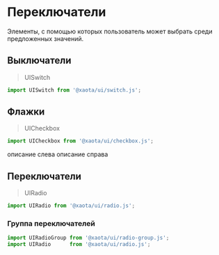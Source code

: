 # Переключатели
Элементы, с помощью которых пользователь может выбрать среди предложенных значений.

## Выключатели
> UISwitch

```javascript
import UISwitch from '@xaota/ui/switch.js';
```

<ui-html>
  <ui-switch></ui-switch>
  <ui-switch checked></ui-switch>
  <ui-switch disabled></ui-switch>
  <ui-switch checked disabled></ui-switch>
</ui-html>

## Флажки
> UICheckbox

```javascript
import UICheckbox from '@xaota/ui/checkbox.js';
```

<ui-html>
  <ui-checkbox></ui-checkbox>
  <ui-checkbox checked></ui-checkbox>
  <ui-checkbox right>описание слева</ui-checkbox>
  <ui-checkbox>описание справа</ui-checkbox>
  <ui-checkbox disabled></ui-checkbox>
  <ui-checkbox disabled checked></ui-checkbox>
</ui-html>

## Переключатели
> UIRadio

```javascript
import UIRadio from '@xaota/ui/radio.js';
```
<ui-html>
  <ui-radio value="a" checked></ui-radio>
  <ui-radio value="b"></ui-radio>
  <ui-radio value="c" disabled checked></ui-radio>
  <ui-radio value="d" disabled></ui-radio>
</ui-html>

### Группа переключателей
```javascript
import UIRadioGroup from '@xaota/ui/radio-group.js';
import UIRadio      from '@xaota/ui/radio.js';
```

<ui-html>
  <ui-radio-group name="group">
    <ui-radio value="a"></ui-radio>
    <ui-radio value="b" checked></ui-radio>
    <ui-radio value="c"></ui-radio>
    <ui-radio value="d"></ui-radio>
  </ui-radio-group>
</ui-html>
